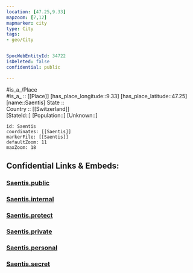 ```yaml
---
location: [47.25,9.33] 
mapzoom: [7,12] 
mapmarker: city 
type: City
tags:
- geo/City


SpocWebEntityId: 34722
isDeleted: false
confidential: public

---
```

#is_a_/Place  
#is_a_ :: [[Place]] 
[has_place_longitude::9.33] 
[has_place_latitude::47.25] 
[name::Saentis] 
State ::  
Country :: [[Switzerland]]  
[StateId::] 
[Population::] 
[Unknown::] 


```leaflet
id: Saentis
coordinates: [[Saentis]] 
markerFile: [[Saentis]] 
defaultZoom: 11 
maxZoom: 18
```


## Confidential Links & Embeds: 

### [Saentis.public](/_public/\Earth\Continent\Europe\Europe~Central\Switzerland\Switzerland~Cantons\St.Gallen,Canton\CitySaentis.public.md) 

### [Saentis.internal](/_internal/\Earth\Continent\Europe\Europe~Central\Switzerland\Switzerland~Cantons\St.Gallen,Canton\CitySaentis.internal.md) 

### [Saentis.protect](/_protect/\Earth\Continent\Europe\Europe~Central\Switzerland\Switzerland~Cantons\St.Gallen,Canton\CitySaentis.protect.md) 

### [Saentis.private](/_private/\Earth\Continent\Europe\Europe~Central\Switzerland\Switzerland~Cantons\St.Gallen,Canton\CitySaentis.private.md) 

### [Saentis.personal](/_personal/\Earth\Continent\Europe\Europe~Central\Switzerland\Switzerland~Cantons\St.Gallen,Canton\CitySaentis.personal.md) 

### [Saentis.secret](/_secret/\Earth\Continent\Europe\Europe~Central\Switzerland\Switzerland~Cantons\St.Gallen,Canton\CitySaentis.secret.md)

